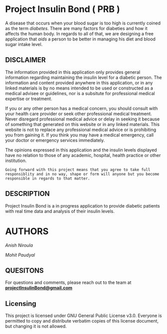 
# Project Insulin Bond ( PRB )

A disease that occurs when your blood sugar is too high is currently coined as the term *diabetes*. There are many factors for diabeties and how it affects the human body. In regards to all of that, we are designing a free application that *aids* a person to be better in managing his diet and blood sugar intake level.



DISCLAIMER
----------

The information provided in this application only provides general information regarding maintaining the insulin level for a diabetic person. The information and content provided anywhere in this application, or in any linked materials is by no means intended to be used or constructed as a medical advisee or guidelines, nor is a subsitute for professional medical expertise or treatment.

If you or any other person has a medical concern, you should consult with your health care provider or seek other professional medical treatment. Never disregard professional medical advice or delay in seeking it because of something that generated on this website or in any linked materials. This website is not to replace any professional medical advice or is prohibiting you from gaining it. If you think you may have a medical emergency, call your doctor or emergency services immediately.

The opinions expressed in this application and the insulin levels displayed have no relation to those of any academic, hospital, health practice or other institution.

`Going forward with this project means that you agree to take full responsiblity and in no way, shape or form will anyone but you become responsible in regards to that matter.`



DESCRIPTION
-----------

Project Insulin Bond is a in progress application to provide diabetic patients with real time data and analysis of their insulin levels.





AUTHORS
=======

*Anish Niroula*

*Mohit Paudyal*



QUESITONS
---------

For questions and comments, please reach out to the team at **projectInsulinBond@gmail.com**


Licensing
---------

This project is licensed under GNU General Public License v3.0. Everyone is permitted to copy and distribute verbatim copies of this license document, but changing it is not allowed.